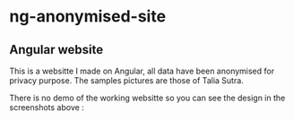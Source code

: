 # ng-anonymised-site

## Angular website  
This is a websitte I made on Angular, all data have been anonymised for privacy purpose. The samples pictures are those of Talia Sutra.  

There is no demo of the working websitte so you can see the design in the screenshots above :  
